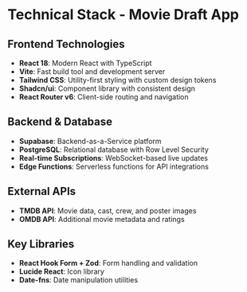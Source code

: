 # Technical Stack - Movie Draft App

## Frontend Technologies
- **React 18**: Modern React with TypeScript
- **Vite**: Fast build tool and development server
- **Tailwind CSS**: Utility-first styling with custom design tokens
- **Shadcn/ui**: Component library with consistent design
- **React Router v6**: Client-side routing and navigation

## Backend & Database
- **Supabase**: Backend-as-a-Service platform
- **PostgreSQL**: Relational database with Row Level Security
- **Real-time Subscriptions**: WebSocket-based live updates
- **Edge Functions**: Serverless functions for API integrations

## External APIs
- **TMDB API**: Movie data, cast, crew, and poster images
- **OMDB API**: Additional movie metadata and ratings

## Key Libraries
- **React Hook Form + Zod**: Form handling and validation
- **Lucide React**: Icon library
- **Date-fns**: Date manipulation utilities
